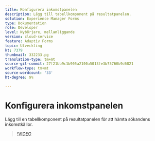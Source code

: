 ```yaml
---
title: Konfigurera inkomstpanelen
description: Lägg till tabellkomponent på resultatpanelen.
solution: Experience Manager Forms
type: Dokumentation
role: Developer
level: Nybörjare, mellanliggande
version: cloud-service
feature: Adaptiv Forms
topic: Utveckling
kt: 7379
thumbnail: 332233.pg
translation-type: tm+mt
source-git-commit: 27f21bb9c1b905a2100a5013fe3b75760b9d6821
workflow-type: tm+mt
source-wordcount: '33'
ht-degree: 9%

---
```



# Konfigurera inkomstpanelen

Lägg till en tabellkomponent på resultatpanelen för att hämta sökandens inkomstkällor.

>[!VIDEO](https://video.tv.adobe.com/v/332233?quality=12&learn=on)

